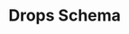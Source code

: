 ﻿# Drops Schema

<script type="application/schema+json" src="https://raw.githubusercontent.com/Hawkbat/OuterWildsRPG/main/schemas/drops.schema.json"></script>